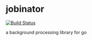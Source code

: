# jobinator
[![Build Status](https://travis-ci.org/blasphemy/jobinator.svg?branch=master)](https://travis-ci.org/blasphemy/jobinator)

a background processing library for go
